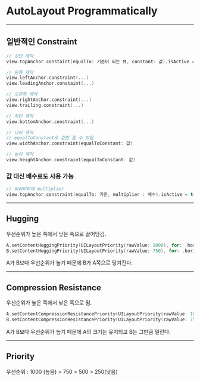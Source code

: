 # AutoLayout Programmatically

------

## 일반적인 Constraint

```swift
// 상단 제약
view.topAnchor.constaint(equalTo: 기준이 되는 뷰, constant: 값).isActive = true 

// 왼쪽 제약
view.leftAnchor.constraint(...)
view.leadingAnchor.constaint(...)

// 오른쪽 제약
view.rightAnchor.constraint(...)
view.trailing.constraint(...)

// 하단 제약
view.bottomAnchor.constraint(...)

// 너비 제약 
// equalToConstant로 값만 줄 수 있음
view.widthAnchor.constraint(equalToConstant: 값)

// 높이 제약
view.heightAnchor.constraint(equalToConstant: 값)
```



### 값 대신 배수로도 사용 가능

```swift
// 파라미터에 multiplier 
view.topAnchor.constraint(equalTo: 기준, multiplier : 배수).isActive = true
```

------

## Hugging

우선순위가 높은 쪽에서 낮은 쪽으로 끌어당김.

```swift
A.setContentHuggingPriority(UILayoutPriority(rawValue: 1000), for: .horizontal)
B.setContentHuggingPriority(UILayoutPriority(rawValue: 750), for: .horizontal)
```

A가 B보다 우선순위가 높기 때문에 B가 A쪽으로 당겨진다.

------

## Compression Resistance

우선순위가 높은 쪽에서 낮은 쪽으로 밈.

```swift
A.setContentCompressionResistancePriority(UILayoutPriority(rawValue: 1000), for: .horizontal)
B.setContentCompressionResistancePriority(UILayoutPriority(rawValue: 750), for: .horizontal)
```

A가 B보다 우선순위가 높기 때문에 A의 크기는 유지되고 B는 그만큼 밀린다.

------

## Priority

우선순위 : 1000 (높음) > 750 > 500 > 250(낮음)
